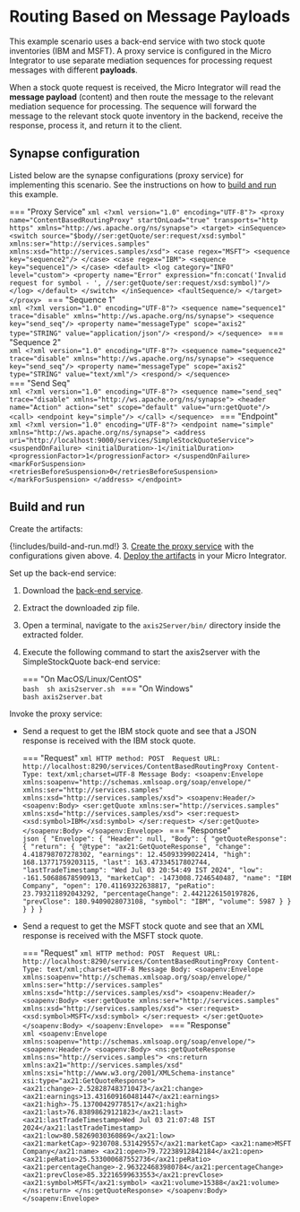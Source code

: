 # Routing Based on Message Payloads

This example scenario uses a back-end service with two stock quote inventories (IBM and MSFT). A proxy service is configured in the Micro Integrator to use separate mediation sequences for processing request messages with different **payloads**. 

When a stock quote request is received, the Micro Integrator will read the **message payload** (content) and then route the message to the relevant mediation sequence for processing. The sequence will forward the message to the relevant stock quote inventory in the backend, receive the response, process it, and return it to the client.
    
## Synapse configuration
    
Listed below are the synapse configurations (proxy service) for implementing this scenario. See the instructions on how to [build and run](#build-and-run) this example.

=== "Proxy Service"
    ```xml
    <?xml version="1.0" encoding="UTF-8"?>
    <proxy name="ContentBasedRoutingProxy" startOnLoad="true" transports="http https" xmlns="http://ws.apache.org/ns/synapse">
        <target>
            <inSequence>
                <switch source="$body//ser:getQuote/ser:request/xsd:symbol" xmlns:ser="http://services.samples" xmlns:xsd="http://services.samples/xsd">
                    <case regex="MSFT">
                        <sequence key="sequence2"/>
                    </case>
                    <case regex="IBM">
                        <sequence key="sequence1"/>
                    </case>
                    <default>
                        <log category="INFO" level="custom">
                            <property name="Error" expression="fn:concat('Invalid request for symbol - ', //ser:getQuote/ser:request/xsd:symbol)"/>
                        </log>
                    </default>
                </switch>
            </inSequence>
            <faultSequence/>
        </target>
    </proxy>
    ```
=== "Sequence 1"    
    ```xml
    <?xml version="1.0" encoding="UTF-8"?>
    <sequence name="sequence1" trace="disable" xmlns="http://ws.apache.org/ns/synapse">
        <sequence key="send_seq"/>
        <property name="messageType" scope="axis2" type="STRING" value="application/json"/>
        <respond/>
    </sequence>
    ```
=== "Sequence 2"    
    ```xml
    <?xml version="1.0" encoding="UTF-8"?>
    <sequence name="sequence2" trace="disable" xmlns="http://ws.apache.org/ns/synapse">
        <sequence key="send_seq"/>
        <property name="messageType" scope="axis2" type="STRING" value="text/xml"/>
        <respond/>
    </sequence>
    ```   
=== "Send Seq"    
    ```xml
    <?xml version="1.0" encoding="UTF-8"?>
    <sequence name="send_seq" trace="disable" xmlns="http://ws.apache.org/ns/synapse">
    <header name="Action" action="set" scope="default" value="urn:getQuote"/>
        <call>
            <endpoint key="simple"/>
        </call>
    </sequence>
    ```
=== "Endpoint" 
    ```xml
    <?xml version="1.0" encoding="UTF-8"?>
    <endpoint name="simple" xmlns="http://ws.apache.org/ns/synapse">
        <address uri="http://localhost:9000/services/SimpleStockQuoteService">
            <suspendOnFailure>
                <initialDuration>-1</initialDuration>
                <progressionFactor>1</progressionFactor>
            </suspendOnFailure>
            <markForSuspension>
                <retriesBeforeSuspension>0</retriesBeforeSuspension>
            </markForSuspension>
        </address>
    </endpoint>
    ```

## Build and run

Create the artifacts:

{!includes/build-and-run.md!}
3. [Create the proxy service]({{base_path}}/develop/creating-artifacts/creating-a-proxy-service) with the configurations given above.
4. [Deploy the artifacts]({{base_path}}/develop/deploy-artifacts) in your Micro Integrator.

Set up the back-end service:

1. Download the [back-end service](https://github.com/wso2-docs/WSO2_EI/blob/master/Back-End-Service/axis2Server.zip).
2. Extract the downloaded zip file.
3. Open a terminal, navigate to the `axis2Server/bin/` directory inside the extracted folder.
4. Execute the following command to start the axis2server with the SimpleStockQuote back-end service:
 
    === "On MacOS/Linux/CentOS"  
          ```bash 
          sh axis2server.sh
          ```
    === "On Windows"                
          ```bash
          axis2server.bat
          ```

Invoke the proxy service:

- Send a request to get the IBM stock quote and see that a JSON response is received with the IBM stock quote.

    === "Request"
        ```xml
        HTTP method: POST 
        Request URL: http://localhost:8290/services/ContentBasedRoutingProxy
        Content-Type: text/xml;charset=UTF-8
        Message Body:
        <soapenv:Envelope xmlns:soapenv="http://schemas.xmlsoap.org/soap/envelope/" xmlns:ser="http://services.samples" xmlns:xsd="http://services.samples/xsd">
          <soapenv:Header/>
          <soapenv:Body>
             <ser:getQuote xmlns:ser="http://services.samples" xmlns:xsd="http://services.samples/xsd">
                <ser:request>
                   <xsd:symbol>IBM</xsd:symbol>
                </ser:request>
             </ser:getQuote>
          </soapenv:Body>
        </soapenv:Envelope>
        ```
    === "Response"        
        ```json
        {
            "Envelope": {
                "Header": null,
                "Body": {
                    "getQuoteResponse": {
                        "return": {
                            "@type": "ax21:GetQuoteResponse",
                            "change": 4.418798707278302,
                            "earnings": 12.45093399022414,
                            "high": 168.13771759203115,
                            "last": 163.47334517802744,
                            "lastTradeTimestamp": "Wed Jul 03 20:54:49 IST 2024",
                            "low": -161.50688678590913,
                            "marketCap": -1473008.7246540487,
                            "name": "IBM Company",
                            "open": 170.41169322638817,
                            "peRatio": 23.793211892043292,
                            "percentageChange": 2.4421226150197826,
                            "prevClose": 180.9409028073108,
                            "symbol": "IBM",
                            "volume": 5987
                        }
                    }
                }
            }
        }
        ```

- Send a request to get the MSFT stock quote and see that an XML response is received with the MSFT stock quote.

    === "Request"
        ```xml
        HTTP method: POST 
        Request URL: http://localhost:8290/services/ContentBasedRoutingProxy
        Content-Type: text/xml;charset=UTF-8
        Message Body:
        <soapenv:Envelope xmlns:soapenv="http://schemas.xmlsoap.org/soap/envelope/" xmlns:ser="http://services.samples" xmlns:xsd="http://services.samples/xsd">
          <soapenv:Header/>
          <soapenv:Body>
             <ser:getQuote xmlns:ser="http://services.samples" xmlns:xsd="http://services.samples/xsd">
                <ser:request>
                   <xsd:symbol>MSFT</xsd:symbol>
                </ser:request>
             </ser:getQuote>
          </soapenv:Body>
        </soapenv:Envelope>
        ```
    === "Response"        
        ```xml
        <soapenv:Envelope xmlns:soapenv="http://schemas.xmlsoap.org/soap/envelope/">
            <soapenv:Header/>
            <soapenv:Body>
                <ns:getQuoteResponse xmlns:ns="http://services.samples">
                    <ns:return xmlns:ax21="http://services.samples/xsd" xmlns:xsi="http://www.w3.org/2001/XMLSchema-instance" xsi:type="ax21:GetQuoteResponse">
                        <ax21:change>-2.528287483710473</ax21:change>
                        <ax21:earnings>13.431609160481447</ax21:earnings>
                        <ax21:high>-75.13700429778517</ax21:high>
                        <ax21:last>76.83898629121823</ax21:last>
                        <ax21:lastTradeTimestamp>Wed Jul 03 21:07:48 IST 2024</ax21:lastTradeTimestamp>
                        <ax21:low>80.58269030360869</ax21:low>
                        <ax21:marketCap>-9230708.531429557</ax21:marketCap>
                        <ax21:name>MSFT Company</ax21:name>
                        <ax21:open>79.72238912842184</ax21:open>
                        <ax21:peRatio>25.533000687552736</ax21:peRatio>
                        <ax21:percentageChange>-2.963224683980784</ax21:percentageChange>
                        <ax21:prevClose>85.32216599633553</ax21:prevClose>
                        <ax21:symbol>MSFT</ax21:symbol>
                        <ax21:volume>15388</ax21:volume>
                    </ns:return>
                </ns:getQuoteResponse>
            </soapenv:Body>
        </soapenv:Envelope>
        ```
